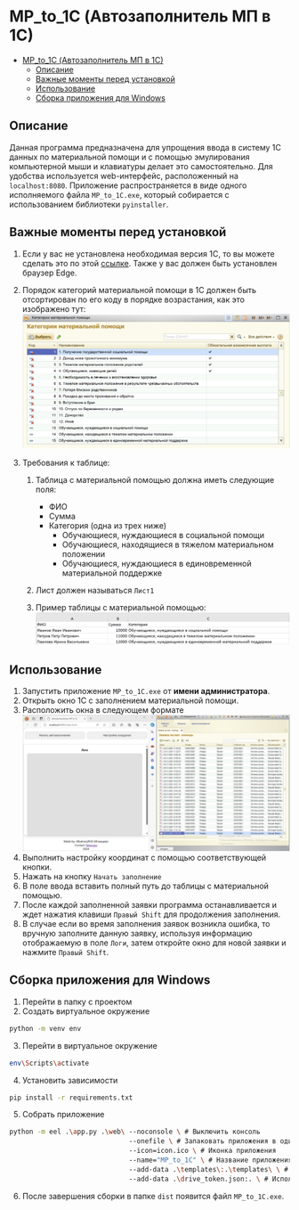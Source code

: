 # MP_to_1C (Автозаполнитель МП в 1C)
- [MP\_to\_1C (Автозаполнитель МП в 1C)](#mp_to_1c-автозаполнитель-мп-в-1c)
  - [Описание](#описание)
  - [Важные моменты перед установкой](#важные-моменты-перед-установкой)
  - [Использование](#использование)
  - [Сборка приложения для Windows](#сборка-приложения-для-windows)

## Описание
Данная программа предназначена для упрощения ввода в систему 1С данных по материальной помощи и с помощью эмулирования компьютерной мыши и клавиатуры делает это самостоятельно. Для удобства используется web-интерфейс, расположенный на `localhost:8080`. Приложение распространяется в виде одного исполняемого файла `MP_to_1C.exe`, который собирается с использованием библиотеки `pyinstaller`.

## Важные моменты перед установкой

1. Если у вас не установлена необходимая версия 1C, то вы можете сделать это по этой [ссылке](https://drive.google.com/file/d/1dFQWBLDxfwtiYzuN52BIOyhC7CEi0OFc/view?usp=sharing). Также у вас должен быть установлен браузер Edge.

2. Порядок категорий материальной помощи в 1C должен быть отсортирован по его коду в порядке возрастания, как это изображено тут: ![Категории материальной помощи](./.images/1C_categories.png)

3. Требования к таблице:
   1.  Таблица с материальной помощью должна иметь следующие поля:
          - ФИО
          - Сумма
          - Категория (одна из трех ниже)
            - Обучающиеся, нуждающиеся в социальной помощи
            - Обучающиеся, находящиеся в тяжелом материальном положении
            - Обучающиеся, нуждающиеся в единовременной материальной поддержке
  
   2. Лист должен называться `Лист1`

   3. Пример таблицы с материальной помощью: ![Таблица с материальной помощью](./.images/MP_table.png)

## Использование
1. Запустить приложение `MP_to_1C.exe` от **имени администратора**.
2. Открыть окно 1C с заполнением материальной помощи.
3. Расположить окна в следующем формате
![Вид окна 1С](./.images/Desktop_view.png)
4. Выполнить настройку координат с помощью соответствующей кнопки.
5. Нажать на кнопку `Начать заполнение`
6. В поле ввода вставить полный путь до таблицы с материальной помощью.
7. После каждой заполненной заявки программа останавливается и ждет нажатия клавиши `Правый Shift` для продолжения заполнения.
8. В случае если во время заполнения заявок возникла ошибка, то вручную заполните данную заявку, используя информацию отображаемую в поле `Логи`, затем откройте окно для новой заявки и нажмите `Правый Shift`.

## Сборка приложения для Windows
1. Перейти в папку с проектом
2. Создать виртуальное окружение
```bash
python -m venv env
```
3. Перейти в виртуальное окружение
```bash
env\Scripts\activate
```
4. Установить зависимости
```bash
pip install -r requirements.txt
```
5. Собрать приложение
```bash
python -m eel .\app.py .\web\ --noconsole \ # Выключить консоль
                              --onefile \ # Запаковать приложения в один файл
                              --icon=icon.ico \ # Иконка приложения
                              --name="MP_to_1C" \ # Название приложения
                              --add-data .\templates\:.\templates\ \ # Использование необходимых изображений
                              --add-data .\drive_token.json:. \ # Использование токена для доступа к Google Drive
```
6. После завершения сборки в папке `dist` появится файл `MP_to_1C.exe`.